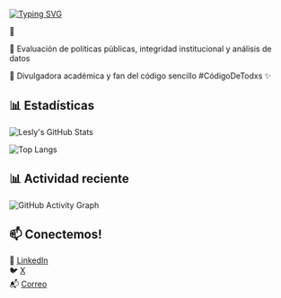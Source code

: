 [![Typing SVG](https://readme-typing-svg.demolab.com?font=Quicksand&size=26&pause=1000&color=FF69B4&center=true&vCenter=true&width=1000&lines=Hola%2C+soy+Lesly+Flores+🤠;Evalúo+políticas+públicas+con+código+sencillo;+Analista+%7C+Docente+%7C+R+Lover)](https://git.io/typing-svg)

🤠

🔎 Evaluación de políticas públicas, integridad institucional y análisis de datos

📢 Divulgadora académica y fan del código sencillo #CódigoDeTodxs ✨  

## 📊 Estadísticas

![Lesly's GitHub Stats](https://github-readme-stats.vercel.app/api?username=lesflores&show_icons=true&theme=default&icon_color=FF69B4&title_color=DA70D6)

![Top Langs](https://github-readme-stats.vercel.app/api/top-langs/?username=lesflores&layout=compact&theme=default&title_color=FF69B4)


## 📊 Actividad reciente

![GitHub Activity Graph](https://github-readme-activity-graph.vercel.app/graph?username=lesflores&theme=pastel&color=FF69B4&line=DA70D6&point=FFD700&area=true&hide_border=false)



## 📫 Conectemos!

💼 [LinkedIn](https://www.linkedin.com/in/lesly-flores-008232114/)  
🐦 [X](https://x.com/lesssflo)  
📬 [Correo](flores.le@ugto.mx)  
